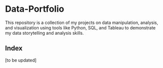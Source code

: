 # Data-Portfolio
This repository is a collection of my projects on data manipulation, analysis, and visualization using tools like Python, SQL, and Tableau to demonstrate my data storytelling and analysis skills.

## Index

[to be updated]